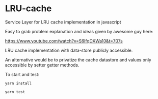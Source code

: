 # LRU-cache
Service Layer for LRU cache implementation in javascript


Easy to grab problem explanation and ideas given by awesome guy here:

https://www.youtube.com/watch?v=S6IfqDXWa10&t=707s

LRU cache implementation with data-store publicly accessible.

An alternative would be to privatize the cache datastore and values only accessible by setter getter methods.

To start and test:

`yarn install`

`yarn test`
